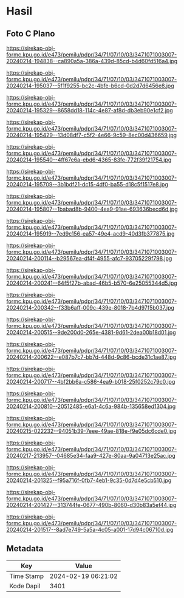 # Hasil

## Foto C Plano

https://sirekap-obj-formc.kpu.go.id/e473/pemilu/pdpr/34/71/07/10/03/3471071003007-20240214-194838--ca890a5a-386a-439d-85cd-b4d60fd516a4.jpg

https://sirekap-obj-formc.kpu.go.id/e473/pemilu/pdpr/34/71/07/10/03/3471071003007-20240214-195037--5f1f9255-bc2c-4bfe-b6cd-0d2d7d6456e8.jpg

https://sirekap-obj-formc.kpu.go.id/e473/pemilu/pdpr/34/71/07/10/03/3471071003007-20240214-195329--8658dd18-114c-4e87-af8d-db3eb90e1cf2.jpg

https://sirekap-obj-formc.kpu.go.id/e473/pemilu/pdpr/34/71/07/10/03/3471071003007-20240214-195429--13d08df7-c5f2-4e66-9c59-8ec00d436659.jpg

https://sirekap-obj-formc.kpu.go.id/e473/pemilu/pdpr/34/71/07/10/03/3471071003007-20240214-195540--4ff67e6a-ebd6-4365-83fe-772f39f21754.jpg

https://sirekap-obj-formc.kpu.go.id/e473/pemilu/pdpr/34/71/07/10/03/3471071003007-20240214-195709--3b1bdf21-dc15-4df0-ba55-d18c5f1517e8.jpg

https://sirekap-obj-formc.kpu.go.id/e473/pemilu/pdpr/34/71/07/10/03/3471071003007-20240214-195807--1babad8b-9400-4ea9-91ae-693636becd6d.jpg

https://sirekap-obj-formc.kpu.go.id/e473/pemilu/pdpr/34/71/07/10/03/3471071003007-20240214-195919--7ed9c156-ea57-49e4-acd9-40d3fb377875.jpg

https://sirekap-obj-formc.kpu.go.id/e473/pemilu/pdpr/34/71/07/10/03/3471071003007-20240214-200114--b29567ea-df4f-4955-afc7-93705229f798.jpg

https://sirekap-obj-formc.kpu.go.id/e473/pemilu/pdpr/34/71/07/10/03/3471071003007-20240214-200241--64f5f27b-abad-46b5-b570-6e25055344d5.jpg

https://sirekap-obj-formc.kpu.go.id/e473/pemilu/pdpr/34/71/07/10/03/3471071003007-20240214-200342--f33b6aff-009c-439e-8018-7b4d97f5b037.jpg

https://sirekap-obj-formc.kpu.go.id/e473/pemilu/pdpr/34/71/07/10/03/3471071003007-20240214-200515--9de200d0-265e-4381-9d61-2dea00b18d01.jpg

https://sirekap-obj-formc.kpu.go.id/e473/pemilu/pdpr/34/71/07/10/03/3471071003007-20240214-200622--e087b7c7-bb7d-448d-9c86-bcde31c1ae87.jpg

https://sirekap-obj-formc.kpu.go.id/e473/pemilu/pdpr/34/71/07/10/03/3471071003007-20240214-200717--4bf2bb6a-c586-4ea9-b018-25f0252c79c0.jpg

https://sirekap-obj-formc.kpu.go.id/e473/pemilu/pdpr/34/71/07/10/03/3471071003007-20240214-200810--20512485-e6a1-4c6a-984b-135658ed1304.jpg

https://sirekap-obj-formc.kpu.go.id/e473/pemilu/pdpr/34/71/07/10/03/3471071003007-20240215-022232--94051b39-7eee-49ae-818e-f9e05dc6cde0.jpg

https://sirekap-obj-formc.kpu.go.id/e473/pemilu/pdpr/34/71/07/10/03/3471071003007-20240217-213957--04685e34-faa9-427e-80aa-9a04713e25ac.jpg

https://sirekap-obj-formc.kpu.go.id/e473/pemilu/pdpr/34/71/07/10/03/3471071003007-20240214-201325--f95a716f-0fb7-4eb1-9c35-0d7d4e5cb510.jpg

https://sirekap-obj-formc.kpu.go.id/e473/pemilu/pdpr/34/71/07/10/03/3471071003007-20240214-201427--313744fe-0677-490b-8060-d30b83a5ef44.jpg

https://sirekap-obj-formc.kpu.go.id/e473/pemilu/pdpr/34/71/07/10/03/3471071003007-20240214-201517--8ad7e749-5a5a-4c05-a001-17d94c06710d.jpg


## Metadata

| Key        | Value               |
| ---------- | ------------------- |
| Time Stamp | 2024-02-19 06:21:02 |
| Kode Dapil | 3401                |




